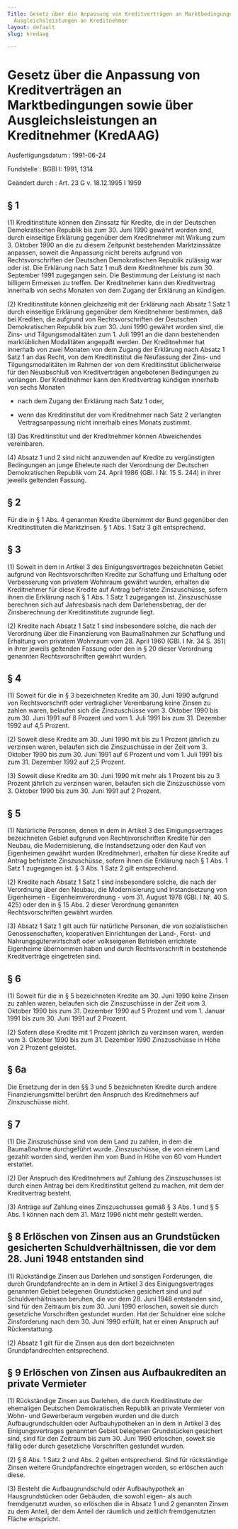 ```yaml
---
Title: Gesetz über die Anpassung von Kreditverträgen an Marktbedingungen sowie über
  Ausgleichsleistungen an Kreditnehmer
layout: default
slug: kredaag

---
```


# Gesetz über die Anpassung von Kreditverträgen an Marktbedingungen sowie über Ausgleichsleistungen an Kreditnehmer (KredAAG)

Ausfertigungsdatum
:   1991-06-24

Fundstelle
:   BGBl I: 1991, 1314

Geändert durch
:   Art. 23 G v. 18.12.1995 I 1959


## § 1

(1) Kreditinstitute können den Zinssatz für Kredite, die in der
Deutschen Demokratischen Republik bis zum 30. Juni 1990 gewährt worden
sind, durch einseitige Erklärung gegenüber dem Kreditnehmer mit
Wirkung zum 3. Oktober 1990 an die zu diesem Zeitpunkt bestehenden
Marktzinssätze anpassen, soweit die Anpassung nicht bereits aufgrund
von Rechtsvorschriften der Deutschen Demokratischen Republik zulässig
war oder ist. Die Erklärung nach Satz 1 muß dem Kreditnehmer bis zum
30\. September 1991 zugegangen sein. Die Bestimmung der Leistung ist
nach billigem Ermessen zu treffen. Der Kreditnehmer kann den
Kreditvertrag innerhalb von sechs Monaten von dem Zugang der Erklärung
an kündigen.

(2) Kreditinstitute können gleichzeitig mit der Erklärung nach Absatz
1 Satz 1 durch einseitige Erklärung gegenüber dem Kreditnehmer
bestimmen, daß bei Krediten, die aufgrund von Rechtsvorschriften der
Deutschen Demokratischen Republik bis zum 30. Juni 1990 gewährt worden
sind, die Zins- und Tilgungsmodalitäten zum 1. Juli 1991 an die dann
bestehenden marktüblichen Modalitäten angepaßt werden. Der
Kreditnehmer hat innerhalb von zwei Monaten von dem Zugang der
Erklärung nach Absatz 1 Satz 1 an das Recht, von dem Kreditinstitut
die Neufassung der Zins- und Tilgungsmodalitäten im Rahmen der von dem
Kreditinstitut üblicherweise für den Neuabschluß von Kreditverträgen
angebotenen Bedingungen zu verlangen. Der Kreditnehmer kann den
Kreditvertrag kündigen innerhalb von sechs Monaten

-   nach dem Zugang der Erklärung nach Satz 1 oder,


-   wenn das Kreditinstitut der vom Kreditnehmer nach Satz 2 verlangten
    Vertragsanpassung nicht innerhalb eines Monats zustimmt.




(3) Das Kreditinstitut und der Kreditnehmer können Abweichendes
vereinbaren.

(4) Absatz 1 und 2 sind nicht anzuwenden auf Kredite zu vergünstigten
Bedingungen an junge Eheleute nach der Verordnung der Deutschen
Demokratischen Republik vom 24. April 1986 (GBl. I Nr. 15 S. 244) in
ihrer jeweils geltenden Fassung.


## § 2

Für die in § 1 Abs. 4 genannten Kredite übernimmt der Bund gegenüber
den Kreditinstituten die Marktzinsen. § 1 Abs. 1 Satz 3 gilt
entsprechend.


## § 3

(1) Soweit in dem in Artikel 3 des Einigungsvertrages bezeichneten
Gebiet aufgrund von Rechtsvorschriften Kredite zur Schaffung und
Erhaltung oder Verbesserung von privatem Wohnraum gewährt wurden,
erhalten die Kreditnehmer für diese Kredite auf Antrag befristete
Zinszuschüsse, sofern ihnen die Erklärung nach § 1 Abs. 1 Satz 1
zugegangen ist. Zinszuschüsse berechnen sich auf Jahresbasis nach dem
Darlehensbetrag, der der Zinsberechnung der Kreditinstitute zugrunde
liegt.

(2) Kredite nach Absatz 1 Satz 1 sind insbesondere solche, die nach
der Verordnung über die Finanzierung von Baumaßnahmen zur Schaffung
und Erhaltung von privatem Wohnraum vom 28. April 1960 (GBl. I Nr. 34
S. 351) in ihrer jeweils geltenden Fassung oder den in § 20 dieser
Verordnung genannten Rechtsvorschriften gewährt wurden.


## § 4

(1) Soweit für die in § 3 bezeichneten Kredite am 30. Juni 1990
aufgrund von Rechtsvorschrift oder vertraglicher Vereinbarung keine
Zinsen zu zahlen waren, belaufen sich die Zinszuschüsse vom 3. Oktober
1990 bis zum 30. Juni 1991 auf 8 Prozent und vom 1. Juli 1991 bis zum
31\. Dezember 1992 auf 4,5 Prozent.

(2) Soweit diese Kredite am 30. Juni 1990 mit bis zu 1 Prozent
jährlich zu verzinsen waren, belaufen sich die Zinszuschüsse in der
Zeit vom 3. Oktober 1990 bis zum 30. Juni 1991 auf 6 Prozent und vom
1\. Juli 1991 bis zum 31. Dezember 1992 auf 2,5 Prozent.

(3) Soweit diese Kredite am 30. Juni 1990 mit mehr als 1 Prozent bis
zu 3 Prozent jährlich zu verzinsen waren, belaufen sich die
Zinszuschüsse vom 3. Oktober 1990 bis zum 30. Juni 1991 auf 2 Prozent.


## § 5

(1) Natürliche Personen, denen in dem in Artikel 3 des
Einigungsvertrages bezeichneten Gebiet aufgrund von Rechtsvorschriften
Kredite für den Neubau, die Modernisierung, die Instandsetzung oder
den Kauf von Eigenheimen gewährt wurden (Kreditnehmer), erhalten für
diese Kredite auf Antrag befristete Zinszuschüsse, sofern ihnen die
Erklärung nach § 1 Abs. 1 Satz 1 zugegangen ist. § 3 Abs. 1 Satz 2
gilt entsprechend.

(2) Kredite nach Absatz 1 Satz 1 sind insbesondere solche, die nach
der Verordnung über den Neubau, die Modernisierung und Instandsetzung
von Eigenheimen - Eigenheimverordnung - vom 31. August 1978 (GBl. I
Nr. 40 S. 425) oder den in § 15 Abs. 2 dieser Verordnung genannten
Rechtsvorschriften gewährt wurden.

(3) Absatz 1 Satz 1 gilt auch für natürliche Personen, die von
sozialistischen Genossenschaften, kooperativen Einrichtungen der
Land-, Forst- und Nahrungsgüterwirtschaft oder volkseigenen Betrieben
errichtete Eigenheime übernommen haben und durch Rechtsvorschrift in
bestehende Kreditverträge eingetreten sind.


## § 6

(1) Soweit für die in § 5 bezeichneten Kredite am 30. Juni 1990 keine
Zinsen zu zahlen waren, belaufen sich die Zinszuschüsse in der Zeit
vom 3. Oktober 1990 bis zum 31. Dezember 1990 auf 5 Prozent und vom 1.
Januar 1991 bis zum 30. Juni 1991 auf 2 Prozent.

(2) Sofern diese Kredite mit 1 Prozent jährlich zu verzinsen waren,
werden vom 3. Oktober 1990 bis zum 31. Dezember 1990 Zinszuschüsse in
Höhe von 2 Prozent geleistet.


## § 6a

Die Ersetzung der in den §§ 3 und 5 bezeichneten Kredite durch andere
Finanzierungsmittel berührt den Anspruch des Kreditnehmers auf
Zinszuschüsse nicht.


## § 7

(1) Die Zinszuschüsse sind von dem Land zu zahlen, in dem die
Baumaßnahme durchgeführt wurde. Zinszuschüsse, die von einem Land
gezahlt worden sind, werden ihm vom Bund in Höhe von 60 vom Hundert
erstattet.

(2) Der Anspruch des Kreditnehmers auf Zahlung des Zinszuschusses ist
durch einen Antrag bei dem Kreditinstitut geltend zu machen, mit dem
der Kreditvertrag besteht.

(3) Anträge auf Zahlung eines Zinszuschusses gemäß § 3 Abs. 1 und § 5
Abs. 1 können nach dem 31. März 1996 nicht mehr gestellt werden.


## § 8 Erlöschen von Zinsen aus an Grundstücken gesicherten Schuldverhältnissen, die vor dem 28. Juni 1948 entstanden sind

(1) Rückständige Zinsen aus Darlehen und sonstigen Forderungen, die
durch Grundpfandrechte an in dem in Artikel 3 des Einigungsvertrages
genannten Gebiet belegenen Grundstücken gesichert sind und auf
Schuldverhältnissen beruhen, die vor dem 28. Juni 1948 entstanden
sind, sind für den Zeitraum bis zum 30. Juni 1990 erloschen, soweit
sie durch gesetzliche Vorschriften gestundet wurden. Hat der Schuldner
eine solche Zinsforderung nach dem 30. Juni 1990 erfüllt, hat er einen
Anspruch auf Rückerstattung.

(2) Absatz 1 gilt für die Zinsen aus den dort bezeichneten
Grundpfandrechten entsprechend.


## § 9 Erlöschen von Zinsen aus Aufbaukrediten an private Vermieter

(1) Rückständige Zinsen aus Darlehen, die durch Kreditinstitute der
ehemaligen Deutschen Demokratischen Republik an private Vermieter von
Wohn- und Gewerberaum vergeben wurden und die durch
Aufbaugrundschulden oder Aufbauhypotheken an in dem in Artikel 3 des
Einigungsvertrages genannten Gebiet belegenen Grundstücken gesichert
sind, sind für den Zeitraum bis zum 30. Juni 1990 erloschen, soweit
sie fällig oder durch gesetzliche Vorschriften gestundet wurden.

(2) § 8 Abs. 1 Satz 2 und Abs. 2 gelten entsprechend. Sind für
rückständige Zinsen weitere Grundpfandrechte eingetragen worden, so
erlöschen auch diese.

(3) Besteht die Aufbaugrundschuld oder Aufbauhypothek an
Hausgrundstücken oder Gebäuden, die sowohl eigen- als auch
fremdgenutzt wurden, so erlöschen die in Absatz 1 und 2 genannten
Zinsen zu dem Anteil, der dem Anteil der räumlich und zeitlich
fremdgenutzten Fläche entspricht.


